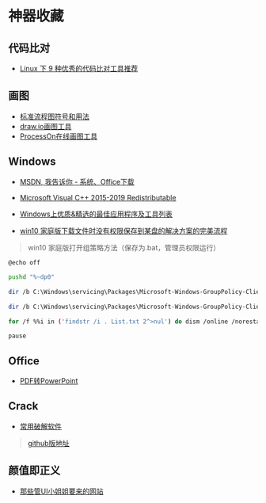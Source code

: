 # 神器收藏

## 代码比对
* [Linux 下 9 种优秀的代码比对工具推荐](https://mp.weixin.qq.com/s?__biz=MzAxODI5ODMwOA==&mid=2666546845&idx=2&sn=a8a638a300311344509770c1c3a8cd75)

## 画图
* [标准流程图符号和用法](https://www.edrawsoft.com/cn/flowchart-symbols.php)
* [draw.io画图工具](https://app.diagrams.net/)
* [ProcessOn在线画图工具](https://www.processon.com/)

## Windows
* [MSDN, 我告诉你 - 系统、Office下载](https://msdn.itellyou.cn/)
* [Microsoft Visual C++ 2015-2019 Redistributable](https://support.microsoft.com/en-us/help/2977003/the-latest-supported-visual-c-downloads)
* [Windows上优质&精选的最佳应用程序及工具列表](https://github.com/Awesome-Windows/Awesome/blob/master/README-cn.md)

* [win10 家庭版下载文件时没有权限保存到某盘的解决方案的完美流程](https://blog.csdn.net/weixin_42997646/article/details/89414437)
> win10 家庭版打开组策略方法（保存为.bat，管理员权限运行）
```bash
@echo off
 
pushd "%~dp0"
 
dir /b C:\Windows\servicing\Packages\Microsoft-Windows-GroupPolicy-ClientExtensions-Package~3*.mum >List.txt
 
dir /b C:\Windows\servicing\Packages\Microsoft-Windows-GroupPolicy-ClientTools-Package~3*.mum >>List.txt
 
for /f %%i in ('findstr /i . List.txt 2^>nul') do dism /online /norestart /add-package:"C:\Windows\servicing\Packages\%%i"
 
pause
```

## Office
* [PDF转PowerPoint](https://www.pdfpai.com/pdf-to-powerpoint)

## Crack
* [常用破解软件](https://www.fxxkmakeding.xyz/downloads.html)
> [github版地址](https://github.com/xyjoey/fxxkmakeding)

## 颜值即正义
* [那些管UI小姐姐要来的网站](https://juejin.im/post/5e7cdee26fb9a03c6e640cc7)

